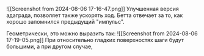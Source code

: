 ![[Screenshot from 2024-08-06 17-16-47.png]]
Улучшенная версия адаграда, позволяет также ускорять ход. Бетта отвечает за то, как хорошо запомнился предыдущий "импульс".

Геометрически, это можно выразить так:
![[Screenshot from 2024-08-06 17-19-05.png]]
При относительно гладких поверхностях шаги будут большими, а при другом случае, 